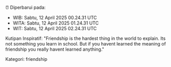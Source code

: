 ⏰ Diperbarui pada:
- WIB: Sabtu, 12 April 2025 00.24.31 UTC
- WITA: Sabtu, 12 April 2025 01.24.31 UTC
- WIT: Sabtu, 12 April 2025 02.24.31 UTC

Kutipan Inspiratif:
"Friendship is the hardest thing in the world to explain. Its not something you learn in school. But if you havent learned the meaning of friendship you really havent learned anything."


Kategori: friendship

